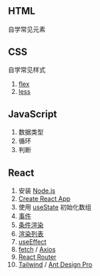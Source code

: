 #

## HTML

自学常见元素

## CSS

自学常见样式

1. [flex](https://developer.mozilla.org/zh-CN/docs/Web/CSS/flex)
1. [less](https://lesscss.org/)

## JavaScript

1. 数据类型
1. 循环
1. 判断

## React

1. 安装 [Node.js](https://nodejs.org)
1. [Create React App](https://create-react-app.dev)
1. 使用 [useState](https://reactjs.org/docs/hooks-state.html) 初始化数组
1. [事件](https://reactjs.org/docs/handling-events.html)
1. [条件渲染](https://reactjs.org/docs/conditional-rendering.html)
1. [渲染列表](https://reactjs.org/docs/lists-and-keys.html)
1. [useEffect](https://reactjs.org/docs/hooks-effect.html)
1. [fetch](https://developer.mozilla.org/zh-CN/docs/Web/API/Fetch_API/Using_Fetch) / [Axios](https://axios-http.com/)
1. [React Router](https://v5.reactrouter.com/web/guides/quick-start)
1. [Tailwind](https://tailwindcss.com/docs/installation) / [Ant Design Pro](https://ant.design/)
